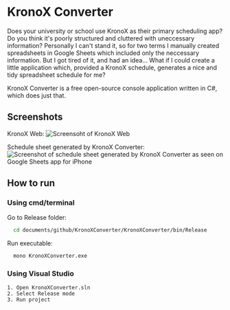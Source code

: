 
# KronoX Converter

Does your university or school use KronoX as their primary
 scheduling app? Do you think it's poorly structured and 
 cluttered with uneccessary information? Personally I can't 
 stand it, so for two terms I manually created spreadsheets 
 in Google Sheets which included only the neccessary 
 information. But I got tired of it, and had an idea... What 
 if I could create a little application which, provided a 
 KronoX schedule, generates a nice and tidy spreadsheet 
 schedule for me?

KronoX Converter is a free open-source console application
 written in C#, which does just that.

 
## Screenshots

KronoX Web:
![Screensoht of KronoX Web](https://i.postimg.cc/Ss4PKwb1/Ska-rmavbild-2022-03-13-kl-19-42-34.png)

Schedule sheet generated by KronoX Converter:
![Screenshot of schedule sheet generated by KronoX Converter as seen on Google Sheets app for iPhone](https://i.postimg.cc/rp4bM5zJ/IMG-3560.jpg)


## How to run

### Using cmd/terminal

Go to Release folder:
```bash
  cd documents/github/KronoXConverter/KronoXConverter/bin/Release
```

Run executable:
```bash
  mono KronoXConverter.exe
```

### Using Visual Studio

    1. Open KronoXConverter.sln
    2. Select Release mode
    3. Run project
